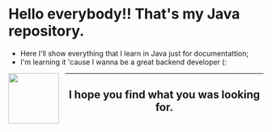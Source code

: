 # Hello everybody!! That's my Java repository. 

- Here I'll show everything that I learn in Java just for documentattion;
- I'm learning it 'cause I wanna be a great backend developer (:

<div align="center">
   <link rel="stylesheet" type='text/css' href="https://cdn.jsdelivr.net/gh/devicons/devicon@latest/devicon.min.css" />
      <i class="devicon-java-plain"></i>
      <img src="https://cdn.jsdelivr.net/gh/devicons/devicon@latest/icons/java/java-original.svg" width="100" style="float: left; margin-right: 12px;"/>
</div>          
          
---

<div align="center">
  
  ## I hope you find what you was looking for.
  
</div>

